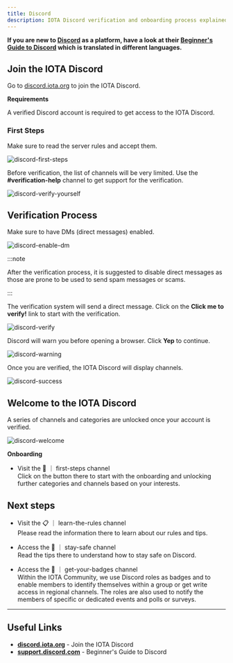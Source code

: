 ```yaml
---
title: Discord
description: IOTA Discord verification and onboarding process explained
---
```


**If you are new to [Discord](https://discord.iota.org/) as a platform, have a look at their [Beginner's Guide to Discord](https://support.discord.com/hc/en-us/articles/360045138571-Beginner-s-Guide-to-Discord) which is translated in different languages.**

## Join the IOTA Discord

Go to [discord.iota.org](https://discord.iota.org) to join the IOTA Discord.

**Requirements**

A verified Discord account is required to get access to the IOTA Discord.

### First Steps

Make sure to read the server rules and accept them.

![discord-first-steps](/img/participate/discord-verification/first_steps_discord_1.png)

Before verification, the list of channels will be very limited. Use the **#verification-help** channel to get support for the verification.

![discord-verify-yourself](/img/participate/discord-verification/verify_yourself_discord_2.png)

## Verification Process

Make sure to have DMs (direct messages) enabled.

![discord-enable-dm](/img/participate/discord-verification/enable_dm_discord_3.png)

:::note

After the verification process, it is suggested to disable direct messages as those are prone to be used to send spam messages or scams.

:::

The verification system will send a direct message. Click on the **Click me to verify!** link to start with the verification.

![discord-verify](/img/participate/discord-verification/verify_click_discord_4.png)

Discord will warn you before opening a browser. Click **Yep** to continue.

![discord-warning](/img/participate/discord-verification/warning_discord_5.png)

Once you are verified, the IOTA Discord will display channels.

![discord-success](/img/participate/discord-verification/success_discord_6.png)

## Welcome to the IOTA Discord

A series of channels and categories are unlocked once your account is verified.

![discord-welcome](/img/participate/discord-verification/welcome_discord_7.png)

**Onboarding**

- Visit the 🏁 ｜ first-steps channel<br/>
  Click on the button there to start with the onboarding and unlocking further categories and channels based on your interests.

## Next steps

- Visit the 📋 ｜ learn-the-rules channel<br/>
  Please read the information there to learn about our rules and tips.

- Access the 🦺 ｜ stay-safe channel<br/>
  Read the tips there to understand how to stay safe on Discord.

- Access the 📛 ｜ get-your-badges channel<br/>
  Within the IOTA Community, we use Discord roles as badges and to enable members to identify themselves within a group or get write access in regional channels. The roles are also used to notify the members of specific or dedicated events and polls or surveys.

---

## Useful Links

- **[discord.iota.org](https://discord.iota.org)** - Join the IOTA Discord
- **[support.discord.com](https://support.discord.com/hc/en-us/articles/360045138571-Beginner-s-Guide-to-Discord)** - Beginner's Guide to Discord
